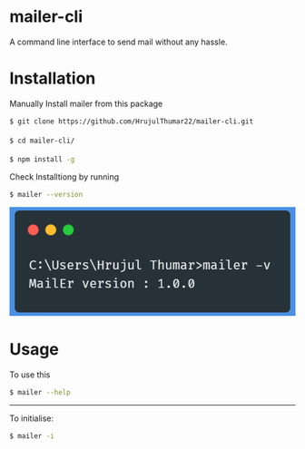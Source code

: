 # mailer-cli

A command line interface to send mail without any hassle.

# Installation

Manually Install mailer from this package

```bash
$ git clone https://github.com/HrujulThumar22/mailer-cli.git

$ cd mailer-cli/

$ npm install -g
```

Check Installtiong by running

```bash
$ mailer --version
```

![Version](/images/version.png)

# Usage

To use this

```bash
$ mailer --help
```

---

To initialise:

```bash
$ mailer -i
```
